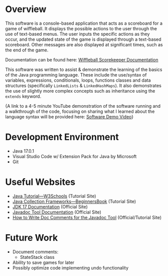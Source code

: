 # Overview
This software is a console-based application that acts as a scoreboard for a game of wiffleball. It displays the possible actions to the user through the use of text-based menus. The user inputs the specific actions as they occur, and the updated state of the game is displayed through a text-based scoreboard. Other messages are also displayed at significant times, such as the end of the game. 

Documentation can be found here: [Wiffleball Scorekeeper Documentation](./documentation/html/index.html)

This software was written to assist & demonstrate the learning of the basics of the Java programming language. These include the use/syntax of variables, expressions, conditionals, loops, functions classes and data structures (specifically <code>LinkedLists</code> & <code>LinkedHashMaps</code>). It also demonstrates the use of slightly more complex concepts such as inheritance using the <code>extends</code> keyword. 

{A link to a 4-5 minute YouTube demonstration of the software running and a walkthrough of the code, focusing on sharing what I learned about the language syntax will be provided here: [Software Demo Video](http://youtube.link.goes.here)}

# Development Environment
* Java 17.0.1
* Visual Studio Code w/ Extension Pack for Java by Microsoft
* Git

# Useful Websites
* [Java Tutorial—W3Schools](https://www.w3schools.com/java/default.asp) (Tutorial Site)
* [Java Collection Frameworks—BeginnersBook](https://beginnersbook.com/java-collections-tutorials/) (Tutorial Site)
* [JDK 17 Documentation](https://docs.oracle.com/en/java/javase/17/index.html) (Official Site)
* [Javadoc Tool Documentation](https://www.oracle.com/java/technologies/javase/javadoc-tool.html) (Official Site)
* [How to Write Doc Comments for the Javadoc Tool](https://www.oracle.com/technical-resources/articles/java/javadoc-tool.html) (Official/Tutorial Site)

# Future Work
* Document comments:
    - StateStack class
* Ability to save games for later
* Possibly optimize code implementing undo functionality